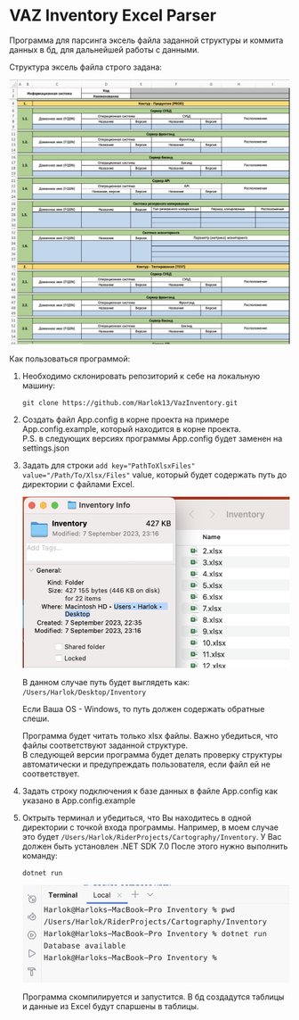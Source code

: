 # VAZ Inventory Excel Parser

Программа для парсинга эксель файла заданной структуры и коммита данных в бд,
для дальнейшей работы с данными.

Структура эксель файла строго задана:

![ExcelStructure.png](images%2FExcelStructure.png)

Как пользоваться программой:

1. Необходимо склонировать репозиторий к себе на локальную машину:
    ```shell
    git clone https://github.com/Harlok13/VazInventory.git
    ```
2. Создать файл App.config в корне проекта на примере App.config.example, который находится 
    в корне проекта. \
    P.S. в следующих версиях программы App.config будет заменен на settings.json
3. Задать для строки `add key="PathToXlsxFiles" value="/Path/To/Xlsx/Files"`
    value, который будет содержать путь до директории с файлами Excel.

    ![PathToDirectoryExample.png](images%2FPathToDirectoryExample.png)

    В данном случае путь будет выглядеть как: \
    `/Users/Harlok/Desktop/Inventory`

    Если Ваша OS - Windows, то путь должен содержать обратные слеши.
    
    Программа будет читать только xlsx файлы. Важно убедиться, что файлы соответствуют
    заданной структуре. \
    В следующей версии программа будет делать проверку структуры автоматически и предупреждать
    пользователя, если файл ей не соответствует.

4. Задать строку подключения к базе данных в файле App.config как указано в App.config.example

5. Октрыть терминал и убедиться, что Вы находитесь в одной директории с точкой входа программы.
    Например, в моем случае это будет `/Users/Harlok/RiderProjects/Cartography/Inventory`. 
    У Вас должен быть установлен .NET SDK 7.0
    После этого нужно выполнить команду:
    ```shell
    dotnet run
    ```

    ![RunProgram.png](images%2FRunProgram.png)

    Программа скомпилируется и запустится. В бд создадутся таблицы и данные из Excel будут спаршены 
    в таблицы.

